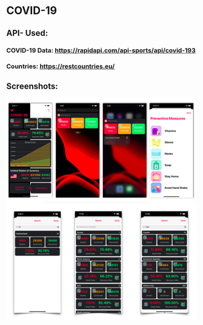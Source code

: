 #  COVID-19

## API- Used:
### COVID-19 Data: https://rapidapi.com/api-sports/api/covid-193
### Countries: https://restcountries.eu/

## Screenshots:

<img src="https://github.com/ketanchoyal/COVID-19/raw/master/Screenshots/main_1.png"/>

<img src="https://github.com/ketanchoyal/COVID-19/raw/master/Screenshots/main_2.png"/>


